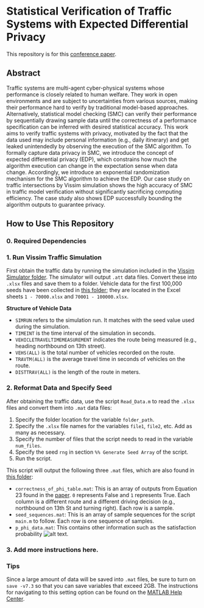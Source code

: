# Statistical Verification of Traffic Systems with Expected Differential Privacy
This repository is for this [conference paper](https://arxiv.org/abs/2302.01388).

## Abstract
Traffic systems are multi-agent cyber-physical systems whose performance is closely related to human welfare. They work in open environments and are subject to uncertainties from various sources, making their performance hard to verify by traditional model-based approaches. Alternatively, statistical model checking (SMC) can verify their performance by sequentially drawing sample data until the correctness of a performance specification can be inferred with desired statistical accuracy. This work aims to verify traffic systems with privacy, motivated by the fact that the data used may include personal information (e.g., daily itinerary) and get leaked unintendedly by observing the execution of the SMC algorithm. To formally capture data privacy in SMC, we introduce the concept of expected differential privacy (EDP), which constrains how much the algorithm execution can change in the expectation sense when data change. Accordingly, we introduce an exponential randomization mechanism for the SMC algorithm to achieve the EDP. Our case study on traffic intersections by Vissim simulation shows the high accuracy of SMC in traffic model verification without significantly sacrificing computing efficiency. The case study also shows EDP successfully bounding the algorithm outputs to guarantee privacy.

## How to Use This Repository

### 0. Required Dependencies

### 1. Run Vissim Traffic Simulation
First obtain the traffic data by running the simulation included in the [Vissim Simulator folder](../main/Vissim%20Simulator). The simulator will output `.att` data files. Convert these into `.xlsx` files and save them to a folder. Vehicle data for the first 100,000 seeds have been collected in [this folder](https://uflorida-my.sharepoint.com/:f:/g/personal/markyen_ufl_edu/EjY9s00-IslOqTX94M0U3RkB93y-sh3-1arLXj_xGJBNwg?e=DG9YW1); they are located in the Excel sheets `1 - 70000.xlsx` and `70001 - 100000.xlsx`.

__Structure of Vehicle Data__
- `SIMRUN` refers to the simulation run. It matches with the seed value used during the simulation.
- `TIMEINT` is the time interval of the simulation in seconds.
- `VEHICLETRAVELTIMEMEASUREMENT` indicates the route being measured (e.g., heading northbound on 13th street).
- `VEHS(ALL)` is the total number of vehicles recorded on the route.
- `TRAVTM(ALL)` is the average travel time in seconds of vehicles on the route.
- `DISTTRAV(ALL)` is the length of the route in meters.

### 2. Reformat Data and Specify Seed
After obtaining the traffic data, use the script `Read_Data.m` to read the `.xlsx` files and convert them into `.mat` data files:
1. Specify the folder location for the variable `folder_path`.
2. Specify the `.xlsx` file names for the variables `file1`, `file2`, etc. Add as many as necessary.
3. Specify the number of files that the script needs to read in the variable `num_files`.
4. Specify the seed `rng` in section `%% Generate Seed Array` of the script.
5. Run the script.

This script will output the following three `.mat` files, which are also found in [this folder](https://uflorida-my.sharepoint.com/:f:/g/personal/markyen_ufl_edu/EjY9s00-IslOqTX94M0U3RkB93y-sh3-1arLXj_xGJBNwg?e=DG9YW1):
- `correctness_of_phi_table.mat`: This is an array of outputs from Equation 23 found in the [paper](https://arxiv.org/abs/2302.01388). `0` represents False and `1` represents True. Each column is a different route and a different driving decision (e.g., northbound on 13th St and turning right). Each row is a sample.
- `seed_sequences.mat`: This is an array of sample sequences for the script `main.m` to follow. Each row is one sequence of samples.
- `p_phi_data.mat`: This contains other information such as the satisfaction probability ![alt text](https://latex.codecogs.com/svg.image?p_\varphi).

### 3. Add more instructions here.

### Tips
Since a large amount of data will be saved into `.mat` files, be sure to turn on `save -v7.3` so that you can save variables that exceed 2GB. The instructions for navigating to this setting option can be found on the [MATLAB Help Center](https://www.mathworks.com/help/matlab/import_export/mat-file-versions.html).
